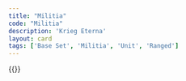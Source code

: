 ```yaml
---
title: "Militia"
code: "Militia"
description: 'Krieg Eterna'
layout: card
tags: ['Base Set', 'Militia', 'Unit', 'Ranged']
---
```

{{<card-detail-page title="Militia" artwork="Chouans by Paul Grolleron (19th century)" />}}